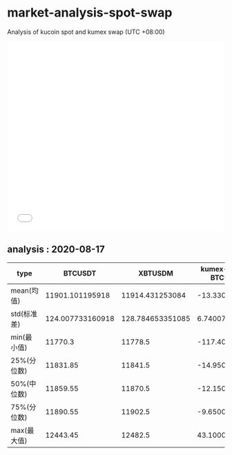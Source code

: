 # market-analysis-spot-swap
Analysis of kucoin spot and kumex swap (UTC +08:00)

<iframe width="100%" height="440" src="./data.html" frameborder="no" border="0" scrolling="no"></iframe>

## analysis : 2020-08-17

type | BTCUSDT | XBTUSDM | kumex-XBTUSDM-BTCUSDT_arb
---|---|---|---
mean(均值) | 11901.101195918 | 11914.431253084 | -13.3300571644685
std(标准差) | 124.007733160918 | 128.784653351085 | 6.74007286007764
min(最小值) | 11770.3 | 11778.5 | -117.400000000001
25%(分位数) | 11831.85 | 11841.5 | -14.9500000000007
50%(中位数) | 11859.55 | 11870.5 | -12.1500000000015
75%(分位数) | 11890.55 | 11902.5 | -9.65000000000146
max(最大值) | 12443.45 | 12482.5 | 43.1000000000004
